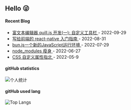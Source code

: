 ## Hello 😜


#### Recent Blog  
 

* <a href='https://www.cnblogs.com/Grewer/p/16743592.html' target='_blank'>富文本编辑器 quill.js 开发(一): 自定义工具栏 </a> - 2022-09-29 
* <a href='https://www.cnblogs.com/Grewer/p/16644855.html' target='_blank'>写给前端的 react-native 入门指南 </a> - 2022-08-31 
* <a href='https://www.cnblogs.com/Grewer/p/16534170.html' target='_blank'>bun.js一个新的JavaScript运行环境 </a> - 2022-07-29 
* <a href='https://www.cnblogs.com/Grewer/p/16418137.html' target='_blank'>node_modules 瘦身 </a> - 2022-06-27 
* <a href='https://www.cnblogs.com/Grewer/p/16251916.html' target='_blank'>CSS 自定义属性指北 </a> - 2022-05-9 



#### gitHub statistics

![个人统计](https://github-readme-stats.vercel.app/api?username=grewer&show_icons=true&icon_color=CE1D2D&text_color=718096&bg_color=ffffff&hide_title=true)


#### gitHub used lang

![Top Langs](https://github-readme-stats.vercel.app/api/top-langs/?username=grewer&layout=compact)

